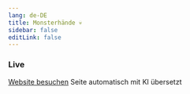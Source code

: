 ```yaml
---
lang: de-DE
title: Monsterhände 💀
sidebar: false
editLink: false
---
```


### Live

<sample src="https://zenrepublic.space/?realm=3" />

[Website besuchen](https://zenrepublic.space/?realm=3)
Seite automatisch mit KI übersetzt
